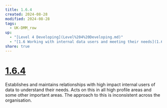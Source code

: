 ```yaml
---
title: 1.6.4
created: 2024-08-28
modified: 2024-08-28
tags:
  - UK-DMM_row
up:
  - "[Level 4 Developing](Level%204%20Developing.md)"
  - "[1.6 Working with internal data users and meeting their needs](1.6%20Working%20with%20internal%20data%20users%20and%20meeting%20their%20needs.md)"
share: true
---
```

# [1.6.4](1.6.4.md)

Establishes and maintains relationships with high impact internal users of data to understand their needs. Acts on this in all high profile areas and some other important areas. The approach to this is inconsistent across the organisation.
